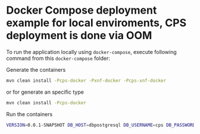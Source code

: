 # Docker Compose deployment example for local enviroments, CPS deployment is done via OOM

To run the application locally using `docker-compose`, execute following command from this `docker-compose` folder:

Generate the containers

```bash
mvn clean install -Pcps-docker -Pxnf-docker -Pcps-xnf-docker
```
or for generate an specific type

```bash
mvn clean install -Pcps-docker
```
Run the containers

```bash
VERSION=0.0.1-SNAPSHOT DB_HOST=dbpostgresql DB_USERNAME=cps DB_PASSWORD=cps docker-compose up
```